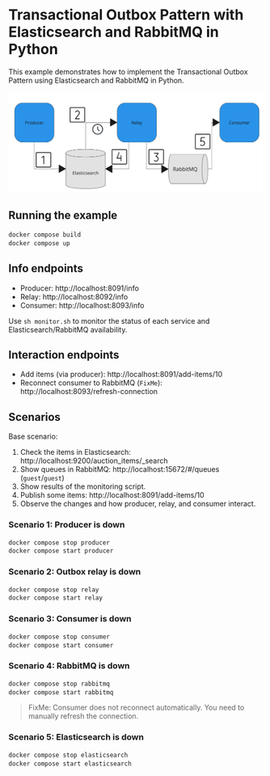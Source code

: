 # Transactional Outbox Pattern with Elasticsearch and RabbitMQ in Python

This example demonstrates how to implement the Transactional Outbox Pattern using Elasticsearch and RabbitMQ in Python.

![](transactional-outbox-pattern.png)


## Running the example
```bash
docker compose build
docker compose up
```

## Info endpoints
- Producer: http://localhost:8091/info
- Relay: http://localhost:8092/info
- Consumer: http://localhost:8093/info

Use `sh monitor.sh` to monitor the status of each service and Elasticsearch/RabbitMQ availability.

## Interaction endpoints
- Add items (via producer): http://localhost:8091/add-items/10
- Reconnect consumer to RabbitMQ (`FixMe`): http://localhost:8093/refresh-connection

## Scenarios

Base scenario:
1. Check the items in Elasticsearch: http://localhost:9200/auction_items/_search
2. Show queues in RabbitMQ: http://localhost:15672/#/queues (`guest`/`guest`)
3. Show results of the monitoring script.
4. Publish some items: http://localhost:8091/add-items/10
5. Observe the changes and how producer, relay, and consumer interact.

### Scenario 1: Producer is down
```bash
docker compose stop producer
docker compose start producer
```

### Scenario 2: Outbox relay is down
```bash
docker compose stop relay
docker compose start relay
```

### Scenario 3: Consumer is down
```bash
docker compose stop consumer
docker compose start consumer
```

### Scenario 4: RabbitMQ is down
```bash
docker compose stop rabbitmq
docker compose start rabbitmq
```

> FixMe: Consumer does not reconnect automatically. You need to manually refresh the connection.

### Scenario 5: Elasticsearch is down
```bash
docker compose stop elasticsearch
docker compose start elasticsearch
```